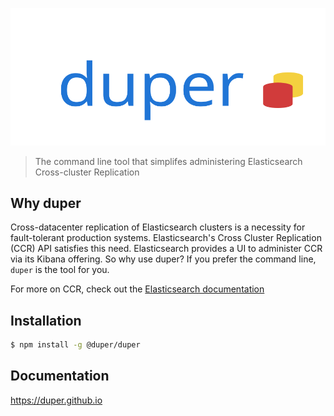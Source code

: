 ![Logo](./logo.svg)

> The command line tool that simplifes administering Elasticsearch Cross-cluster Replication

## Why duper

Cross-datacenter replication of Elasticsearch clusters is a necessity for fault-tolerant production systems. Elasticsearch's Cross Cluster Replication (CCR) API satisfies this need. Elasticsearch provides a UI to administer CCR via its Kibana offering. So why use duper? If you prefer the command line, `duper` is the tool for you.

For more on CCR, check out the [Elasticsearch documentation](https://www.elastic.co/guide/en/elasticsearch/reference/current/ccr-apis.html)

## Installation

```sh
$ npm install -g @duper/duper
```

## Documentation

https://duper.github.io
